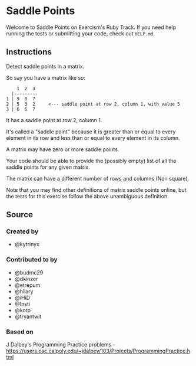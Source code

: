 # Saddle Points

Welcome to Saddle Points on Exercism's Ruby Track.
If you need help running the tests or submitting your code, check out `HELP.md`.

## Instructions

Detect saddle points in a matrix.

So say you have a matrix like so:

```text
    1  2  3
  |---------
1 | 9  8  7
2 | 5  3  2     <--- saddle point at row 2, column 1, with value 5
3 | 6  6  7
```

It has a saddle point at row 2, column 1.

It's called a "saddle point" because it is greater than or equal to every element in its row and less than or equal to every element in its column.

A matrix may have zero or more saddle points.

Your code should be able to provide the (possibly empty) list of all the saddle points for any given matrix.

The matrix can have a different number of rows and columns (Non square).

Note that you may find other definitions of matrix saddle points online, but the tests for this exercise follow the above unambiguous definition.

## Source

### Created by

- @kytrinyx

### Contributed to by

- @budmc29
- @dkinzer
- @etrepum
- @hilary
- @iHiD
- @Insti
- @kotp
- @tryantwit

### Based on

J Dalbey's Programming Practice problems - https://users.csc.calpoly.edu/~jdalbey/103/Projects/ProgrammingPractice.html
